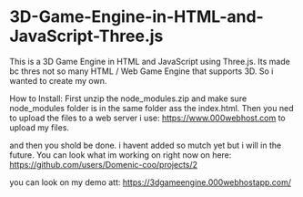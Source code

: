 # 3D-Game-Engine-in-HTML-and-JavaScript-Three.js

This is a 3D Game Engine in HTML and JavaScript using Three.js.
Its made bc thres not so many HTML / Web Game Engine that supports 3D.
So i wanted to create my own.

How to Install:
First unzip the node_modules.zip and make sure node_modules folder is in the same folder ass the index.html.
Then you ned to upload the files to a web server i use: https://www.000webhost.com to upload my files.

and then you shold be done.
i havent added so mutch yet but i will in the future.
You can look what im working on right now on here: https://github.com/users/Domenic-coo/projects/2

you can look on my demo att: https://3dgameengine.000webhostapp.com/
